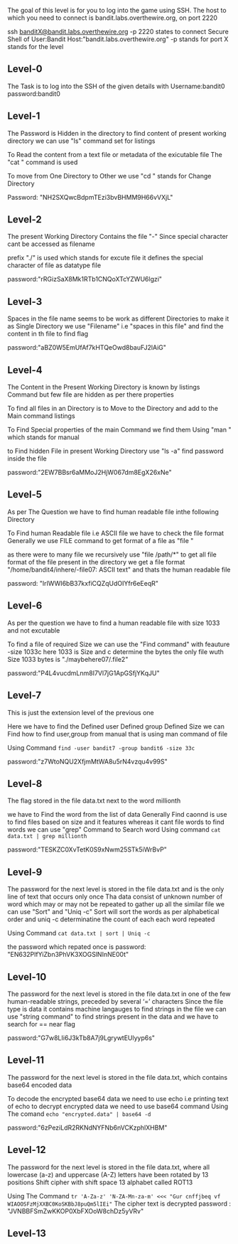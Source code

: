 The goal of this level is for you to log into the game using SSH. The host to which you need to connect is bandit.labs.overthewire.org, on port 2220

ssh banditX@bandit.labs.overthewire.org -p 2220 states to connect Secure Shell of User:Bandit Host:"bandit.labs.overthewire.org" -p stands for port X stands for the level
## Level-0
The Task is to log into the SSH of the given details with Username:bandit0 password:bandit0
## Level-1
The Password is Hidden in the directory to find content of present working directory we can use "ls" command set for listings

To Read the content from a text file or metadata of the exicutable file The "cat <filename>" command is used

To move from One Directory to Other we use "cd <filename>" stands for Change Directory

Password: "NH2SXQwcBdpmTEzi3bvBHMM9H66vVXjL"
## Level-2
The present Working Directory Contains the file "-" Since special character cant be accessed as filename

prefix "./" is used which stands for excute file it defines the special character of file as datatype file

password:"rRGizSaX8Mk1RTb1CNQoXTcYZWU6lgzi"

## Level-3
Spaces in the file name seems to be work as different Directories to make it as Single Directory we use "Filename" i.e "spaces in this file" and find the content in th file to find flag

password:"aBZ0W5EmUfAf7kHTQeOwd8bauFJ2lAiG"

## Level-4
The Content in the Present Working Directory is known by listings Command but few file are hidden as per there properties 

To find all files in an Directory is to Move to the Directory and add  to the Main command listings

To Find Special properties of the main Command we find them Using "man <Command>" which stands for manual

to Find hidden File in present Working Directory use "ls -a" find password inside the file

password:"2EW7BBsr6aMMoJ2HjW067dm8EgX26xNe"

## Level-5
As per The Question we have to find human readable file inthe following Directory 

To Find human Readable file i.e ASCII file we have to check the file format Generally we use FILE command to get format of a file as "file <filename>"

as there were to many file we recursively use "file /path/*" to get all file format of the file present in the directory
we get a file format "/home/bandit4/inhere/-file07: ASCII text" and thats the human readable file

password: "lrIWWI6bB37kxfiCQZqUdOIYfr6eEeqR"

## Level-6
As per the question we have to find a human readable file with size 1033 and not excutable

To find a file of required Size we can use the "Find command" with feauture -size 1033c here 1033 is Size and c determine the bytes 
the only file wuth Size 1033 bytes is "./maybehere07/.file2"

password:"P4L4vucdmLnm8I7Vl7jG1ApGSfjYKqJU"

## Level-7
This is just the extension level of the previous one 

Here we have to find the Defined user Defined group Defined Size
we can Find how to find user,group from manual that is using man command of file

Using Command `find -user bandit7 -group bandit6 -size 33c`

password:"z7WtoNQU2XfjmMtWA8u5rN4vzqu4v99S"
## Level-8
The flag stored in the file data.txt next to the word millionth

we have to Find the word from the list of data Generally Find caonnd is use to find files based on size and it features whereas it cant file words
to find words we can use "grep" Command to Search word 
Using command `cat data.txt | grep millionth`

password:"TESKZC0XvTetK0S9xNwm25STk5iWrBvP"
## Level-9
The password for the next level is stored in the file data.txt and is the only line of text that occurs only once
Tha data consist of unknown number of word which may or may not be repeated to gather up all the similar file we can use "Sort" and "Uniq -c" 
Sort will sort the words as per alphabetical order and uniq -c determinatine the count of each each word repeated

Using Command `cat data.txt | sort | Uniq -c`

the password which repated once is
password: "EN632PlfYiZbn3PhVK3XOGSlNInNE00t"
## Level-10
The password for the next level is stored in the file data.txt in one of the few human-readable strings, preceded by several ‘=’ characters
Since the file type is data it contains machine langauges to find strings in the file we can use "string command" to find strings present in the data
and we have to search for == near flag

password:"G7w8LIi6J3kTb8A7j9LgrywtEUlyyp6s"

## Level-11
The password for the next level is stored in the file data.txt, which contains base64 encoded data

To decode the encrypted base64 data we need to use echo i.e printing text of echo to decrypt encrypted data we need to use base64 command
Using The comand `echo "encrypted.data" | base64 -d`

password:"6zPeziLdR2RKNdNYFNb6nVCKzphlXHBM"

## Level-12

The password for the next level is stored in the file data.txt, where all lowercase (a-z) and uppercase (A-Z) letters have been rotated by 13 positions
Shift cipher with shift space 13 alphabet called ROT13

Using The Command `tr 'A-Za-z' 'N-ZA-Mn-za-m' <<< "Gur cnffjbeq vf WIAOOSFzMjXXBC0KoSKBbJ8puQm5lIEi"` The cipher text is decrypted 
password : "JVNBBFSmZwKKOP0XbFXOoW8chDz5yVRv"

## Level-13





